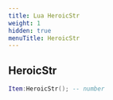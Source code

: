 ```yaml
---
title: Lua HeroicStr
weight: 1
hidden: true
menuTitle: HeroicStr
---
```

## HeroicStr
```lua
Item:HeroicStr(); -- number
```